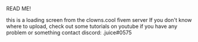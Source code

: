 READ ME!

this is a loading screen from the clowns.cool fivem server
If you don't know where to upload, check out some tutorials on youtube
if you have any problem or something contact discord: .juice#0575
